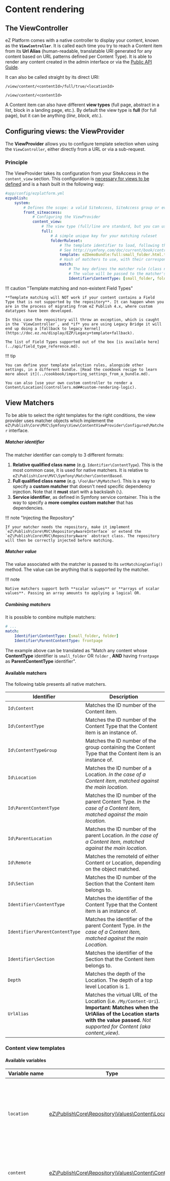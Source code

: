 # Content rendering

## The ViewController

eZ Platform comes with a native controller to display your content, known as the **`ViewController`**. It is called each time you try to reach a Content item from its **Url Alias** (human-readable, translatable URI generated for any content based on URL patterns defined per Content Type). It is able to render any content created in the admin interface or via the [Public API Guide](../api/public_php_api.md#public-api-guide).

It can also be called straight by its direct URI:

`/view/content/<contentId>/full/true/<locationId>`

`/view/content/<contentId>`

A Content item can also have different **view types** (full page, abstract in a list, block in a landing page, etc.). By default the view type is **full** (for full page), but it can be anything (*line*, *block, etc*.).

## Configuring views: the ViewProvider

The **ViewProvider** allows you to configure template selection when using the `ViewController`, either directly from a URL or via a sub-request.

### Principle

The ViewProvider takes its configuration from your SiteAccess in the `content_view` section. This configuration is [necessary for views to be defined](templates.md#templating-basics) and is a hash built in the following way:

``` yaml
#app/config/ezplatform.yml
ezpublish:
    system:
        # Defines the scope: a valid SiteAccess, SiteAccess group or even "global"
        front_siteaccess:
            # Configuring the ViewProvider
            content_view:
                # The view type (full/line are standard, but you can use custom ones)
                full:
                    # A simple unique key for your matching ruleset
                    folderRuleset:
                        # The template identifier to load, following the Symfony bundle notation for templates
                        # See http://symfony.com/doc/current/book/controller.html#rendering-templates
                        template: eZDemoBundle:full:small_folder.html.twig
                        # Hash of matchers to use, with their corresponding values to match against
                        match:
                            # The key defines the matcher rule (class name or service identifier)
                            # The value will be passed to the matcher's setMatchingConfig() method.
                            Identifier\ContentType: [small_folder, folder]
```

!!! caution "Template matching and non-existent Field Types"

    **Template matching will NOT work if your content contains a Field Type that is not supported by the repository**. It can happen when you are in the process of migrating from eZ Publish 4.x, where custom datatypes have been developed.

    In this case the repository will throw an exception, which is caught in the `ViewController`, and *if* you are using Legacy Bridge it will end up doing a [fallback to legacy kernel](https://doc.ez.no/display/EZP/Legacy+template+fallback).

    The list of Field Types supported out of the box [is available here](../api/field_type_reference.md).

!!! tip

    You can define your template selection rules, alongside other settings, in a different bundle. [Read the cookbook recipe to learn more about it](../cookbook/importing_settings_from_a_bundle.md).

    You can also [use your own custom controller to render a Content/Location](controllers.md##custom-rendering-logic).

## View Matchers

To be able to select the right templates for the right conditions, the view provider uses matcher objects which implement the `eZ\Publish\Core\MVC\Symfony\View\ContentViewProvider\Configured\Matcher` interface.

##### Matcher identifier

The matcher identifier can comply to 3 different formats:

1. **Relative qualified class name** (e.g. `Identifier\ContentType`). This is the most common case, it is used for native matchers. It is relative to `eZ\Publish\Core\MVC\Symfony\Matcher\ContentBased`.
1. **Full qualified class name** (e.g. `\Foo\Bar\MyMatcher`). This is a way to specify a **custom matcher** that doesn't need specific dependency injection. Note that it **must** start with a backslash (`\`).
1. **Service identifier**, as defined in Symfony service container. This is the way to specify a **more complex custom matcher** that has dependencies.

!!! note "Injecting the Repository"

    If your matcher needs the repository, make it implement `eZ\Publish\Core\MVC\RepositoryAwareInterface` or extend the `eZ\Publish\Core\MVC\RepositoryAware` abstract class. The repository will then be correctly injected before matching.

##### Matcher value

The value associated with the matcher is passed to its `setMatchingConfig()` method. The value can be anything that is supported by the matcher.

!!! note

    Native matchers support both **scalar values** or **arrays of scalar values**. Passing an array amounts to applying a logical OR.

##### Combining matchers

It is possible to combine multiple matchers:

``` yaml
# ...
match:
    Identifier\ContentType: [small_folder, folder]
    Identifier\ParentContentType: frontpage
```

The example above can be translated as "Match any content whose **ContentType** identifier is `small_folder` OR `folder` , **AND** having `frontpage` as **ParentContentType** identifier".

#### Available matchers

The following table presents all native matchers.

|Identifier|Description|
|------|------|
|`Id\Content`|Matches the ID number of the Content item.|
|`Id\ContentType`|Matches the ID number of the Content Type that the Content item is an instance of.|
|`Id\ContentTypeGroup`|Matches the ID number of the group containing the Content Type that the Content item is an instance of.|
|`Id\Location`|Matches the ID number of a Location. *In the case of a Content item, matched against the main location.*|
|`Id\ParentContentType`|Matches the ID number of the parent Content Type. *In the case of a Content item, matched against the main location.*|
|`Id\ParentLocation`|Matches the ID number of the parent Location. *In the case of a Content item, matched against the main location.*|
|`Id\Remote`|Matches the remoteId of either Content or Location, depending on the object matched.|
|`Id\Section`|	Matches the ID number of the Section that the Content item belongs to.|
|`Identifier\ContentType`|Matches the identifier of the Content Type that the Content item is an instance of.|
|`Identifier\ParentContentType`|Matches the identifier of the parent Content Type. *In the case of a Content item, matched against the main Location.*|
|`Identifier\Section`|Matches the identifier of the Section that the Content item belongs to.|
|`Depth`|Matches the depth of the Location. The depth of a top level Location is 1.|
|`UrlAlias`|Matches the virtual URL of the Location (i.e. `/My/Content-Uri`). **Important: Matches when the UrlAlias of the Location starts with the value passed.** *Not supported for Content (aka content_view).*|

### Content view templates

#### Available variables

|Variable name|Type|Description|
|------|------|------|
|`location`|[eZ\Publish\Core\Repository\Values\Content\Location](https://github.com/ezsystems/ezpublish-kernel/blob/master/eZ/Publish/Core/Repository/Values/Content/Location.php)|The Location object. Contains meta information on the Content (ContentInfo) (only when accessing a Location) |
|`content`|[eZ\Publish\Core\Repository\Values\Content\Content](https://github.com/ezsystems/ezpublish-kernel/blob/master/eZ/Publish/Core/Repository/Values/Content/Content.php)|The Content item, containing all Fields and version information (VersionInfo)|
|`noLayout`|Boolean|If true, indicates if the Content item/Location is to be displayed without any pagelayout (i.e. AJAX, sub-requests, etc.). It's generally `false` when displaying a Content item in view type **full**.|
|`viewBaseLayout`|String|The base layout template to use when the view is requested to be generated outside of the pagelayout (when `noLayout` is true).|

#### Template inheritance and sub-requests

Like any template, a content view template can use [template inheritance](http://symfony.com/doc/current/book/templating.html#template-inheritance-and-layouts). However keep in mind that your Content may be also requested via [sub-requests](https://symfony.com/doc/current/templating/embedding_controllers.html) (see below how to render [embedded Content items](templates.md#embedding-content-items)), in which case you probably don't want the global layout to be used.

If you use different templates for embedded content views, this should not be a problem. If you'd rather use the same template, you can use an extra `noLayout` view parameter for the sub-request, and conditionally extend an empty pagelayout:

``` html+twig
{% extends noLayout ? viewbaseLayout : "AcmeDemoBundle::pagelayout.html.twig" %}

{% block content %}
...
{% endblock %}
```

#### Default view templates

Content view uses default templates to render content unless custom view rules are used.

Those templates can be customized by means of container- and SiteAccess-aware parameters.

##### Overriding the default template for common view types

Templates for the most common view types (content/full, line, embed, or block) can be customized by setting one the `ezplatform.default_view_templates` variables:

| Controller                                              | ViewType | Parameter                                         | Default value                                           |
|---------------------------------------------------------|----------|---------------------------------------------------|---------------------------------------------------------|
| `ez_content:viewAction`                                 | `full`   | `ezplatform.default_view_templates.content.full`  | `"EzPublishCoreBundle:default:content/full.html.twig"`  |
| `ez_content:viewAction`                                 | `line`   | `ezplatform.default_view_templates.content.line`  | `"EzPublishCoreBundle:default:content/line.html.twig"`  |
| `ez_content:viewAction`                                 | `embed`  | `ezplatform.default_view_templates.content.embed` | `"EzPublishCoreBundle:default:content/embed.html.twig"` |
| `ez_page:viewAction`                                    | `n/a`    | `ezplatform.default_view_templates.block`         | `"EzPublishCoreBundle:default:block/block.html.twig"`   |

###### Example

Add this configuration to `app/config/config.yml` to use `app/Resources/content/view/full.html.twig` as the default template when viewing Content with the `full` view type:

``` yaml
parameters:
    ezplatform.default_view_templates.content.full: "content/view/full.html.twig"
```

##### Customizing the default controller

The controller used to render content by default can also be changed. The `ezsettings.default.content_view_defaults` container parameter contains a hash that defines how content is rendered by default. It contains a set of [content view rules for the common view types](https://github.com/ezsystems/ezpublish-kernel/blob/master/eZ/Bundle/EzPublishCoreBundle/Resources/config/default_settings.yml#L37-L65). This hash can be redefined to whatever suits your requirements, including custom controllers, or even matchers.

### View providers

The `ViewProvider` selects the right template (view type, correct parameters, etc.) for displaying a given Content item based on the configuration.

The ViewProviders are objects implementing the `eZ\Publish\Core\MVC\Symfony\View\ViewProvider` interface.

By default, the [Configured ViewProvider](#configuring-views-the-viewprovider) is used. It selects templates using the view configuration.

#### Custom ViewProvider

##### When to develop a custom `ViewProvider`

- You want a custom template selection based on a very specific state of your application
- You depend on external resources for view selection
- You want to override the default one view provider (based on configuration)

`ViewProvider` objects need to be properly registered in the service container with the `ezpublish.view_provider` service tag.

``` yaml
services:
    acme.my_view_provider:
        class: Acme\DemoBundle\Content\MyViewProvider
        tags:
            - {name: ezpublish.view_provider, type: eZ\Publish\Core\MVC\Symfony\View\ContentView, priority: 30}
```

`type` should point to a class implementing the `View\View` interface. It determines which type of View will be handled by the `ViewProvider`. Out of the box it's either `eZ\Publish\Core\MVC\Symfony\View\ContentView` or `eZ\Publish\Core\MVC\Symfony\View\BlockView`.

`priority` is an integer giving the priority to the `ViewProvider`. The priority range is from -255 to 255.

##### Example

``` php
// Custom ViewProvider
<?php
namespace Acme\DemoBundle\Content;

use eZ\Publish\Core\MVC\Symfony\View\ContentView;
use eZ\Publish\Core\MVC\Symfony\View\View;
use eZ\Publish\Core\MVC\Symfony\View\ViewProvider;

class MyViewProvider implements ViewProvider
{
    const HOMEPAGE_ID = 2;
    const FOLDER_CONTENT_TYPE_ID = 1;

    /**
     * Returns a ContentView object, or null if not applicable
     *
     * @param \eZ\Publish\Core\MVC\Symfony\View\View $view
     *
     * @return \eZ\Publish\Core\MVC\Symfony\View\View|null
     */
    public function getView(View $view)
    {
        if (!$view instanceof ContentView) {
            return null;
        }

        $viewType = $view->getViewType();
        $location = $view->getLocation();
        // If you wish, you can also easily access Content object
        // $content = $view->getContent();

        // Let's check location Id
        if ($location->id === self::HOMEPAGE_ID) {
            // Special template for home page, passing "foo" variable to the template
            return new ContentView("AcmeDemoBundle:$viewType:home.html.twig", ['foo' => 'bar']);
        }

        // And let's also check ContentType Id
        if ($location->contentInfo->contentTypeId === self::FOLDER_CONTENT_TYPE_ID) {
            // For view full, it will load AcmeDemoBundle:full:small_folder.html.twig
            return new ContentView("AcmeDemoBundle:$viewType:small_folder.html.twig");
        }

        return null;
    }
}
```

## Events

This section presents the events that are triggered by eZ Platform.

### eZ Publish Core

|Event name|Triggered when...|Usage|
|-------|------|------|
|`ezpublish.siteaccess`|After the SiteAccess matching has occurred.|Gives further control on the matched SiteAccess. The event listener method receives an `eZ\Publish\Core\MVC\Symfony\Event\PostSiteAccessMatchEvent` object.|
|`ezpublish.pre_content_view`|Right before a view is rendered for a Content item, via the content view controller.|This event is triggered by the view manager and allows you to inject additional parameters to the content view template. The event listener method receives an `eZ\Publish\Core\MVC\Symfony\Event\PreContentViewEvent` object.|
|`ezpublish.api.contentException`|The API throws an exception that could not be caught internally (missing field type, internal error...).|This event allows further programmatic handling (like rendering a custom view) for the exception thrown. The event listener method receives an `eZ\Publish\Core\MVC\Symfony\Event\APIContentExceptionEvent object`.|

## Creating a new design using Bundle Inheritance

Due to the fact that eZ Platform is built using the Symfony 2 framework, it is possible to benefit from most of its stock features such as Bundle Inheritance. To learn more about this concept in general, check out the [related Symfony documentation](http://symfony.com/doc/current/cookbook/bundles/override.html).

Bundle Inheritance allows you to customize a template from a parent bundle. This is very convenient when creating a custom design for an already existing piece of code.

The following example shows how to create a customized version of a template from the DemoBundle.

### Creating a bundle

Create a new bundle to host your design using the dedicated command (from your app installation):

``` bash
php app/console generate:bundle
```

### Configuring bundle to inherit from another

Following the related [Symfony documentation](http://symfony.com/doc/current/cookbook/bundles/inheritance.html), modify your bundle to make it inherit from the "eZDemoBundle". Then copy a template from the DemoBundle in the new bundle, following the same directory structure. Customize this template, clear application caches and reload the page. You custom design should be available.

### Known limitation

If you are experiencing problems with routes not working after adding your bundle, take a look at [this issue](https://jira.ez.no/browse/EZP-23575).

## Reference

### Twig Helper

eZ Platform comes with a Twig helper as a [global variable](http://symfony.com/doc/master/cookbook/templating/global_variables.html) named `ezpublish`.

This helper is accessible from all Twig templates and allows you to easily retrieve useful information.

|Property|Description|
|------|------|
|`ezpublish.siteaccess`|Returns the current SiteAccess.|
|`ezpublish.rootLocation`|Returns the root Location object.|
|`ezpublish.requestedUriString`|Returns the requested URI string (also known as semanticPathInfo).|
|`ezpublish.systemUriString`|	Returns the "system" URI string. System URI is the URI for internal content controller. If current route is not an URLAlias, then the current Pathinfo is returned.|
|`ezpublish.viewParameters`|Returns the view parameters as a hash.|
|`ezpublish.viewParametersString`|Returns the view parameters as a string.|
|`ezpublish.legacy`|Returns legacy information.|
|`ezpublish.translationSiteAccess`|Returns the translation SiteAccess for a given language, or null if it cannot be found.|
|`ezpublish.availableLanguages`|Returns the list of available languages.|
|`ezpublish.configResolver`|Returns the config resolver.|

#### Legacy property

The `ezpublish.legacy` property returns an object of type [ParameterBag](http://api.symfony.com/2.8/Symfony/Component/HttpFoundation/ParameterBag.html), which is a container for key/value pairs, and contains additional properties to retrieve/handle legacy information.

!!! note

    `ezpublish.legacy` is only available **when viewing content in legacy fallback** (e.g. no corresponding Twig templates).
    See [5.x documentation](https://doc.ez.no/display/EZP/Twig+Helper#TwigHelper-Legacy) for more information.
